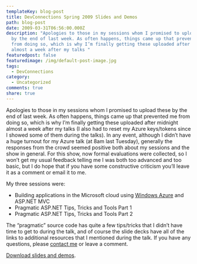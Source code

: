 ```yaml
---
templateKey: blog-post
title: DevConnections Spring 2009 Slides and Demos
path: blog-post
date: 2009-03-31T06:56:00.000Z
description: "Apologies to those in my sessions whom I promised to upload these
  by the end of last week. As often happens, things came up that prevented me
  from doing so, which is why I’m finally getting these uploaded after midnight
  almost a week after my talks "
featuredpost: false
featuredimage: /img/default-post-image.jpg
tags:
  - DevConnections
category:
  - Uncategorized
comments: true
share: true
---
```

Apologies to those in my sessions whom I promised to upload these by the end of last week. As often happens, things came up that prevented me from doing so, which is why I’m finally getting these uploaded after midnight almost a week after my talks (I also had to reset my Azure keys/tokens since I showed some of them during the talks). In any event, although I didn’t have a huge turnout for my Azure talk (at 8am last Tuesday), generally the responses from the crowd seemed positive both about my sessions and the show in general. For this show, now formal evaluations were collected, so I won’t get my usual feedback telling me I was both too advanced and too basic, but I do hope that if you have some constructive criticism you’ll leave it as a comment or email it to me.

My three sessions were:

* Building applications in the Microsoft cloud using [Windows Azure](http://azure.com/) and ASP.NET MVC
* Pragmatic ASP.NET Tips, Tricks and Tools Part 1
* Pragmatic ASP.NET Tips, Tricks and Tools Part 2

The “pragmatic” source code has quite a few tips/tricks that I didn’t have time to get to during the talk, and of course the slide decks have all of the links to additional resources that I mentioned during the talk. If you have any questions, please [contact me](http://stevesmithblog.com/contact) or leave a comment.

[Download slides and demos](http://ssmith-presentations.s3.amazonaws.com/SSMITH-DevConnectionsSpring2009.zip).